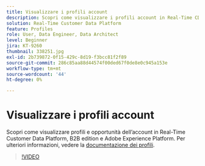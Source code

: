 ```yaml
---
title: Visualizzare i profili account
description: Scopri come visualizzare i profili account in Real-Time CDP B2B edition.
solution: Real-Time Customer Data Platform
feature: Profiles
role: User, Data Engineer, Data Architect
level: Beginner
jira: KT-9260
thumbnail: 338251.jpg
exl-id: 2b739872-0f15-429c-8d19-f3bcc81f2f89
source-git-commit: 286c85aa88d44574f00ded67f0de8e0c945a153e
workflow-type: tm+mt
source-wordcount: '44'
ht-degree: 0%

---
```


# Visualizzare i profili account

Scopri come visualizzare profili e opportunità dell’account in Real-Time Customer Data Platform, B2B edition e Adobe Experience Platform. Per ulteriori informazioni, vedere la [documentazione dei profili](https://experienceleague.adobe.com/docs/experience-platform/rtcdp/profile/profile-browse.html?lang=it).

>[!VIDEO](https://video.tv.adobe.com/v/338251?learn=on&enablevpops)

